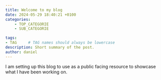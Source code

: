 ```yaml
---
title: Welcome to my blog
date: 2024-05-29 18:40:21 +0100
categories: 
    - TOP_CATEGORIE
    - SUB_CATEGORIE

tags: 
- TAG     # TAG names should always be lowercase
description: Short summary of the post.
author: daniel
---
```




I am setting up this blog to use as a public facing resource to showcase what I have been working on.